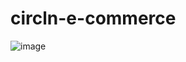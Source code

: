 # circln-e-commerce
![image](https://user-images.githubusercontent.com/65561176/221401874-b60e0975-db60-4eea-962a-309acb72ce2f.png)
